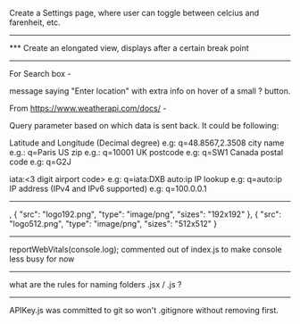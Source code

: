 Create a Settings page, where user can toggle between celcius and farenheit, etc.

---------------------------------------------------------------------

*** Create an elongated view, displays after a certain break point

---------------------------------------------------------------------

For Search box -

message saying "Enter location" with extra info on hover of a small ? button. 

From https://www.weatherapi.com/docs/ - 

Query parameter based on which data is sent back. It could be following:

Latitude and Longitude (Decimal degree) e.g: q=48.8567,2.3508
city name e.g.: q=Paris
US zip e.g.: q=10001
UK postcode e.g: q=SW1
Canada postal code e.g: q=G2J
<!-- metar:<metar code> e.g: q=metar:EGLL -->
iata:<3 digit airport code> e.g: q=iata:DXB
auto:ip IP lookup e.g: q=auto:ip
IP address (IPv4 and IPv6 supported) e.g: q=100.0.0.1

---------------------------------------------------------------------

<!-- from Manifest.json - icons -->
,
    {
      "src": "logo192.png",
      "type": "image/png",
      "sizes": "192x192"
    },
    {
      "src": "logo512.png",
      "type": "image/png",
      "sizes": "512x512"
    }
    
---------------------------------------------------------------------

reportWebVitals(console.log); commented out of index.js to make console less busy for now

---------------------------------------------------------------------

what are the rules for naming folders .jsx / .js ?

---------------------------------------------------------------------

APIKey.js was committed to git so won't .gitignore without removing first.